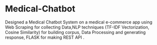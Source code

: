 # Medical-Chatbot
Designed a Medical Chatbot System on a medical e-commerce app using Web Scraping for collecting Data,NLP techniques (TF-IDF Vectorization, Cosine Similarity) for building corpus, Data Processing and generating response, FLASK for making REST API .
